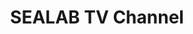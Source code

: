 ---
templateKey: tv-channel-page
title: SEALAB TV Channel
heading: SEALAB TV Channel
description: >
  A project in which we monitor the wildlife and environment around the SEALAB Ocean Space Center situated on Gjæsingen island off the Norwegian coast
seoDescription: >-
  SEALAB TV Channel. Check out our cool project monitoring wildlife and environment around the SEALAB Ocean Space Center situated on Gjæsingen island off the Norwegian coast.

featuredimage: /img/SEALAB_OSC_Quintus_at_night.png
splitSection:
  heading: Gjæsingen Environment Monitoring
  left: >-
    Curiosity is the driving force behind this latest project from SEALAB. In this endeavour we monitor areas of interest both above and below sea level at the SEALAB Ocean Space Center on Gjæsingen island. These areas of interest are monitored by our camera systems and a real-time livestream is made available by our infrastructure to be reached from anywhere with a network connection.
  right: >-
    The monitored areas include both a gulls nest, an eagles aerie and our own custom built lobster shelter. The goal for this project is simply to satisfy our own curiosity and to provide the inhabitants of Gjæsingen island with a new way to enjoy their local environment

---